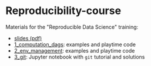# Reproducibility-course

Materials for the "Reproducible Data Science" training:

* [slides (pdf)](https://drive.google.com/open?id=1V-bsSl9SlxgENHl7IDf06-n1_ZhVQQgp)
* [1_computation_dags](1_computation_dags/): examples and playtime code 
* [2_env_management](2_env_management/): examples and playtime code
* [3_git](3_git/): Jupyter notebook with `git` tutorial and solutions

 
